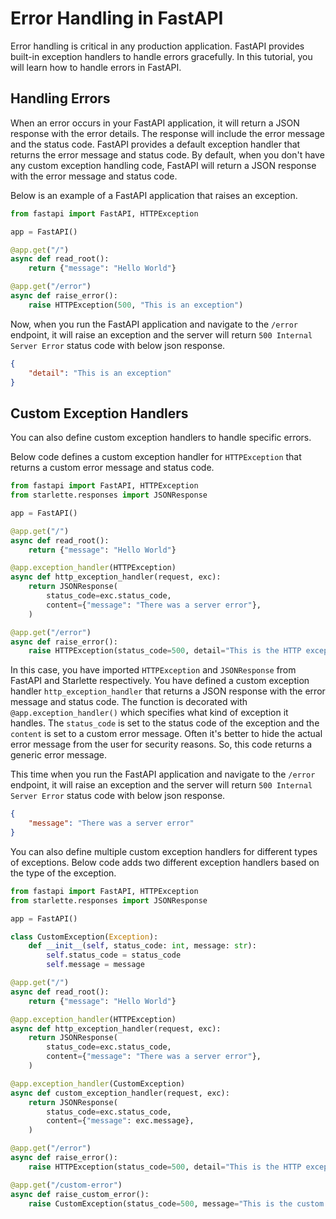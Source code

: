 # Error Handling in FastAPI

Error handling is critical in any production application. FastAPI provides built-in exception handlers to handle errors gracefully. In this tutorial, you will learn how to handle errors in FastAPI.

## Handling Errors

When an error occurs in your FastAPI application, it will return a JSON response with the error details. The response will include the error message and the status code. FastAPI provides a default exception handler that returns the error message and status code. By default, when you don't have any custom exception handling code, FastAPI will return a JSON response with the error message and status code.

Below is an example of a FastAPI application that raises an exception.

```python
from fastapi import FastAPI, HTTPException

app = FastAPI()

@app.get("/")
async def read_root():
    return {"message": "Hello World"}

@app.get("/error")
async def raise_error():
    raise HTTPException(500, "This is an exception")
```

Now, when you run the FastAPI application and navigate to the `/error` endpoint, it will raise an exception and the server will return `500 Internal Server Error` status code with below json response. 

```json
{
    "detail": "This is an exception"
}
```

## Custom Exception Handlers

You can also define custom exception handlers to handle specific errors.

Below code defines a custom exception handler for `HTTPException` that returns a custom error message and status code.

```python
from fastapi import FastAPI, HTTPException
from starlette.responses import JSONResponse

app = FastAPI()

@app.get("/")
async def read_root():
    return {"message": "Hello World"}

@app.exception_handler(HTTPException)
async def http_exception_handler(request, exc):
    return JSONResponse(
        status_code=exc.status_code,
        content={"message": "There was a server error"},
    )

@app.get("/error")
async def raise_error():
    raise HTTPException(status_code=500, detail="This is the HTTP exception")
```

In this case, you have imported `HTTPException` and `JSONResponse` from FastAPI and Starlette respectively. You have defined a custom exception handler `http_exception_handler` that returns a JSON response with the error message and status code. The function is decorated with `@app.exception_handler()` which specifies what kind of exception it handles. The `status_code` is set to the status code of the exception and the `content` is set to a custom error message. Often it's better to hide the actual error message from the user for security reasons. So, this code returns a generic error message.

This time when you run the FastAPI application and navigate to the `/error` endpoint, it will raise an exception and the server will return `500 Internal Server Error` status code with below json response. 

```json
{
    "message": "There was a server error"
}
```

You can also define multiple custom exception handlers for different types of exceptions. Below code adds two different exception handlers based on the type of the exception.

```python
from fastapi import FastAPI, HTTPException
from starlette.responses import JSONResponse

app = FastAPI()

class CustomException(Exception):
    def __init__(self, status_code: int, message: str):
        self.status_code = status_code
        self.message = message

@app.get("/")
async def read_root():
    return {"message": "Hello World"}

@app.exception_handler(HTTPException)
async def http_exception_handler(request, exc):
    return JSONResponse(
        status_code=exc.status_code,
        content={"message": "There was a server error"},
    )

@app.exception_handler(CustomException)
async def custom_exception_handler(request, exc):
    return JSONResponse(
        status_code=exc.status_code,
        content={"message": exc.message},
    )

@app.get("/error")
async def raise_error():
    raise HTTPException(status_code=500, detail="This is the HTTP exception")

@app.get("/custom-error")
async def raise_custom_error():
    raise CustomException(status_code=500, message="This is the custom exception")
```
